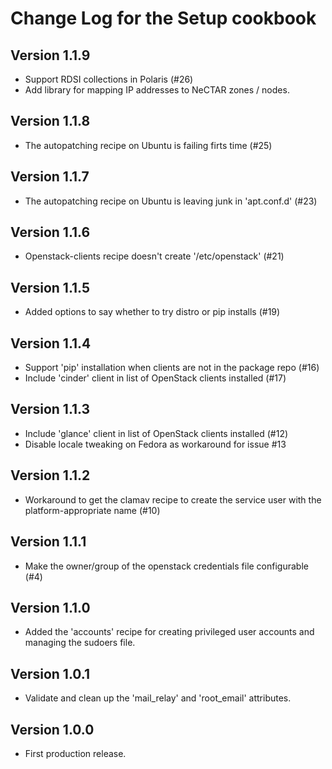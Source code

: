 Change Log for the Setup cookbook
=================================

Version 1.1.9
-------------
 - Support RDSI collections in Polaris (#26)
 - Add library for mapping IP addresses to NeCTAR zones / nodes.

Version 1.1.8
-------------
 - The autopatching recipe on Ubuntu is failing firts time (#25)

Version 1.1.7
-------------
 - The autopatching recipe on Ubuntu is leaving junk in 'apt.conf.d' (#23)

Version 1.1.6
-------------
 - Openstack-clients recipe doesn't create '/etc/openstack' (#21)

Version 1.1.5
-------------
 - Added options to say whether to try distro or pip installs (#19)

Version 1.1.4
-------------
 - Support 'pip' installation when clients are not in the package repo (#16)
 - Include 'cinder' client in list of OpenStack clients installed (#17)

Version 1.1.3
-------------
 - Include 'glance' client in list of OpenStack clients installed (#12)
 - Disable locale tweaking on Fedora as workaround for issue #13

Version 1.1.2
-------------
 - Workaround to get the clamav recipe to create the service user with the
   platform-appropriate name (#10)

Version 1.1.1
-------------
 - Make the owner/group of the openstack credentials file configurable (#4)

Version 1.1.0
-------------
 - Added the 'accounts' recipe for creating privileged user accounts and
   managing the sudoers file.

Version 1.0.1
-------------
 - Validate and clean up the 'mail_relay' and 'root_email' attributes.

Version 1.0.0
-------------
 - First production release.
